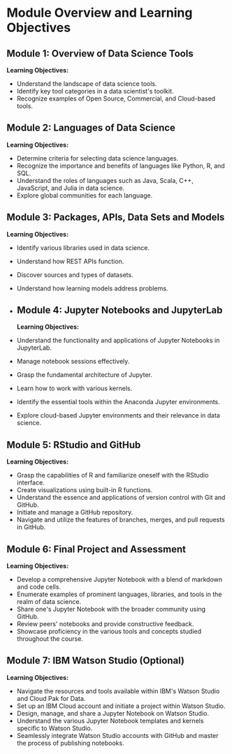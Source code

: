 # Module Overview and Learning Objectives

## Module 1: Overview of Data Science Tools

**Learning Objectives:**
- Understand the landscape of data science tools.
- Identify key tool categories in a data scientist's toolkit.
- Recognize examples of Open Source, Commercial, and Cloud-based tools.

## Module 2: Languages of Data Science

**Learning Objectives:**
- Determine criteria for selecting data science languages.
- Recognize the importance and benefits of languages like Python, R, and SQL.
- Understand the roles of languages such as Java, Scala, C++, JavaScript, and Julia in data science.
- Explore global communities for each language.

## Module 3: Packages, APIs, Data Sets and Models

**Learning Objectives:**
- Identify various libraries used in data science.
- Understand how REST APIs function.
- Discover sources and types of datasets.
- Understand how learning models address problems.
- 
  ## Module 4: Jupyter Notebooks and JupyterLab
  
  **Learning Objectives:**
- Understand the functionality and applications of Jupyter Notebooks in JupyterLab.
- Manage notebook sessions effectively.
- Grasp the fundamental architecture of Jupyter.
- Learn how to work with various kernels.
- Identify the essential tools within the Anaconda Jupyter environments.
- Explore cloud-based Jupyter environments and their relevance in data science.

## Module 5: RStudio and GitHub

**Learning Objectives:**
- Grasp the capabilities of R and familiarize oneself with the RStudio interface.
- Create visualizations using built-in R functions.
- Understand the essence and applications of version control with Git and GitHub.
- Initiate and manage a GitHub repository.
- Navigate and utilize the features of branches, merges, and pull requests in GitHub.

## Module 6: Final Project and Assessment

**Learning Objectives:**
- Develop a comprehensive Jupyter Notebook with a blend of markdown and code cells.
- Enumerate examples of prominent languages, libraries, and tools in the realm of data science.
- Share one's Jupyter Notebook with the broader community using GitHub.
- Review peers' notebooks and provide constructive feedback.
- Showcase proficiency in the various tools and concepts studied throughout the course.

## Module 7: IBM Watson Studio (Optional)

**Learning Objectives:**
- Navigate the resources and tools available within IBM's Watson Studio and Cloud Pak for Data.
- Set up an IBM Cloud account and initiate a project within Watson Studio.
- Design, manage, and share a Jupyter Notebook on Watson Studio.
- Understand the various Jupyter Notebook templates and kernels specific to Watson Studio.
- Seamlessly integrate Watson Studio accounts with GitHub and master the process of publishing notebooks.

